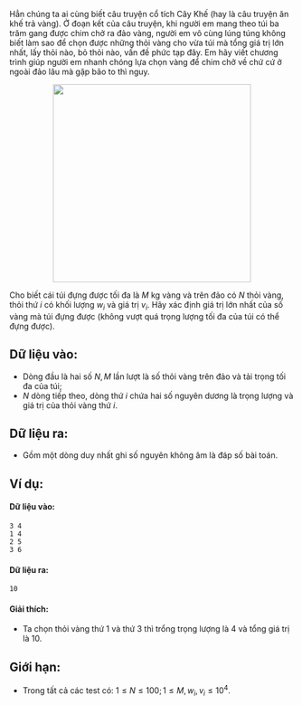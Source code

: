 Hẳn chúng ta ai cùng biết câu truyện cổ tích Cây Khế (hay là câu truyện ăn khế trả vàng). Ở đoạn kết của câu truyện, khi người em mang theo túi ba trăm gang được chim chở ra đảo vàng, người em vô cùng lúng túng không biết làm sao để chọn được những thỏi vàng cho vừa túi mà tổng giá trị lớn nhất, lấy thỏi nào, bỏ thỏi nào, vấn đề phức tạp đây. Em hãy viết chương trình giúp người em nhanh chóng lựa chọn vàng để chim chở về chứ cứ ở ngoài đảo lâu mà gặp bão to thì nguy.
<center><img src="/images/problems/564/CAYKHE.jpg" width="350px" /></center>

Cho biết cái túi đựng được tối đa là $M$ kg vàng và trên đảo có $N$ thỏi vàng, thỏi thứ $i$ có khối lượng $w_i$ và giá trị $v_i$. Hãy xác định giá trị lớn nhất của số vàng mà túi đựng được (không vượt quá trọng lượng tối đa của túi có thể đựng được).

## Dữ liệu vào:
- Dòng đầu là hai số $N, M$ lần lượt là số thỏi vàng trên đảo và tải trọng tối đa của túi;
- $N$ dòng tiếp theo, dòng thứ $i$ chứa hai số nguyên dương là trọng lượng và giá trị của thỏi vàng thứ $i$.

## Dữ liệu ra:
- Gồm một dòng duy nhất ghi số nguyên không âm là đáp số bài toán.

## Ví dụ:
#### Dữ liệu vào:
```
3 4
1 4
2 5
3 6
```

#### Dữ liệu ra:
```
10
```

#### Giải thích:
- Ta chọn thỏi vàng thứ $1$ và thứ $3$ thì trổng trọng lượng là $4$ và tổng giá trị là $10$.

## Giới hạn:
- Trong tất cả các test có: $1≤ N≤ 100; 1 ≤ M, w_i, v_i ≤ 10^4$.